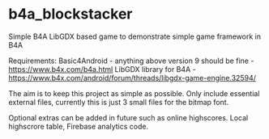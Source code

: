 # b4a_blockstacker
Simple B4A LibGDX based game to demonstrate simple game framework in B4A

Requirements:
Basic4Android - anything above version 9 should be fine - https://www.b4x.com/b4a.html
LibGDX library for B4A - https://www.b4x.com/android/forum/threads/libgdx-game-engine.32594/

The aim is to keep this project as simple as possible. Only include essential external files, currently this is just 3 small files for the bitmap font.

Optional extras can be added in future such as online highscores. Local highscrore table, Firebase analytics code.
